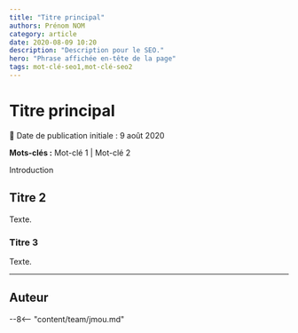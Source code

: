 ```yaml
---
title: "Titre principal"
authors: Prénom NOM
category: article
date: 2020-08-09 10:20
description: "Description pour le SEO."
hero: "Phrase affichée en-tête de la page"
tags: mot-clé-seo1,mot-clé-seo2
---
```


# Titre principal

:calendar: Date de publication initiale : 9 août 2020

**Mots-clés :** Mot-clé 1 | Mot-clé 2

Introduction

## Titre 2

Texte.

### Titre 3

Texte.

----

## Auteur

--8<-- "content/team/jmou.md"
